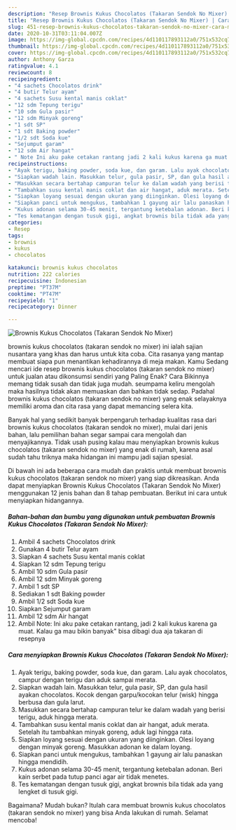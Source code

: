 ```yaml
---
description: "Resep Brownis Kukus Chocolatos (Takaran Sendok No Mixer) | Cara Mengolah Brownis Kukus Chocolatos (Takaran Sendok No Mixer) Yang Enak Dan Lezat"
title: "Resep Brownis Kukus Chocolatos (Takaran Sendok No Mixer) | Cara Mengolah Brownis Kukus Chocolatos (Takaran Sendok No Mixer) Yang Enak Dan Lezat"
slug: 451-resep-brownis-kukus-chocolatos-takaran-sendok-no-mixer-cara-mengolah-brownis-kukus-chocolatos-takaran-sendok-no-mixer-yang-enak-dan-lezat
date: 2020-10-31T03:11:04.007Z
image: https://img-global.cpcdn.com/recipes/4d110117893112a0/751x532cq70/brownis-kukus-chocolatos-takaran-sendok-no-mixer-foto-resep-utama.jpg
thumbnail: https://img-global.cpcdn.com/recipes/4d110117893112a0/751x532cq70/brownis-kukus-chocolatos-takaran-sendok-no-mixer-foto-resep-utama.jpg
cover: https://img-global.cpcdn.com/recipes/4d110117893112a0/751x532cq70/brownis-kukus-chocolatos-takaran-sendok-no-mixer-foto-resep-utama.jpg
author: Anthony Garza
ratingvalue: 4.1
reviewcount: 8
recipeingredient:
- "4 sachets Chocolatos drink"
- "4 butir Telur ayam"
- "4 sachets Susu kental manis coklat"
- "12 sdm Tepung terigu"
- "10 sdm Gula pasir"
- "12 sdm Minyak goreng"
- "1 sdt SP"
- "1 sdt Baking powder"
- "1/2 sdt Soda kue"
- "Sejumput garam"
- "12 sdm Air hangat"
- " Note Ini aku pake cetakan rantang jadi 2 kali kukus karena ga muat Kalau ga mau bikin banyak bisa dibagi dua aja takaran di resepnya"
recipeinstructions:
- "Ayak terigu, baking powder, soda kue, dan garam. Lalu ayak chocolatos, campur dengan terigu dan aduk sampai merata."
- "Siapkan wadah lain. Masukkan telur, gula pasir, SP, dan gula hasil ayakan chocolatos. Kocok dengan garpu/kocokan telur (wisk) hingga berbusa dan gula larut."
- "Masukkan secara bertahap campuran telur ke dalam wadah yang berisi terigu, aduk hingga merata."
- "Tambahkan susu kental manis coklat dan air hangat, aduk merata. Setelah itu tambahkan minyak goreng, aduk lagi hingga rata."
- "Siapkan loyang sesuai dengan ukuran yang diinginkan. Olesi loyang dengan minyak goreng. Masukkan adonan ke dalam loyang."
- "Siapkan panci untuk mengukus, tambahkan 1 gayung air lalu panaskan hingga mendidih."
- "Kukus adonan selama 30-45 menit, tergantung ketebalan adonan. Beri kain serbet pada tutup panci agar air tidak menetes."
- "Tes kematangan dengan tusuk gigi, angkat brownis bila tidak ada yang lengket di tusuk gigi."
categories:
- Resep
tags:
- brownis
- kukus
- chocolatos

katakunci: brownis kukus chocolatos 
nutrition: 222 calories
recipecuisine: Indonesian
preptime: "PT37M"
cooktime: "PT47M"
recipeyield: "1"
recipecategory: Dinner

---
```



![Brownis Kukus Chocolatos (Takaran Sendok No Mixer)](https://img-global.cpcdn.com/recipes/4d110117893112a0/751x532cq70/brownis-kukus-chocolatos-takaran-sendok-no-mixer-foto-resep-utama.jpg)


brownis kukus chocolatos (takaran sendok no mixer) ini ialah sajian nusantara yang khas dan harus untuk kita coba. Cita rasanya yang mantap membuat siapa pun menantikan kehadirannya di meja makan.
Kamu Sedang mencari ide resep brownis kukus chocolatos (takaran sendok no mixer) untuk jualan atau dikonsumsi sendiri yang Paling Enak? Cara Bikinnya memang tidak susah dan tidak juga mudah. seumpama keliru mengolah maka hasilnya tidak akan memuaskan dan bahkan tidak sedap. Padahal brownis kukus chocolatos (takaran sendok no mixer) yang enak selayaknya memiliki aroma dan cita rasa yang dapat memancing selera kita.



Banyak hal yang sedikit banyak berpengaruh terhadap kualitas rasa dari brownis kukus chocolatos (takaran sendok no mixer), mulai dari jenis bahan, lalu pemilihan bahan segar sampai cara mengolah dan menyajikannya. Tidak usah pusing kalau mau menyiapkan brownis kukus chocolatos (takaran sendok no mixer) yang enak di rumah, karena asal sudah tahu triknya maka hidangan ini mampu jadi sajian spesial.


Di bawah ini ada beberapa cara mudah dan praktis untuk membuat brownis kukus chocolatos (takaran sendok no mixer) yang siap dikreasikan. Anda dapat menyiapkan Brownis Kukus Chocolatos (Takaran Sendok No Mixer) menggunakan 12 jenis bahan dan 8 tahap pembuatan. Berikut ini cara untuk menyiapkan hidangannya.

<!--inarticleads1-->

##### Bahan-bahan dan bumbu yang digunakan untuk pembuatan Brownis Kukus Chocolatos (Takaran Sendok No Mixer):

1. Ambil 4 sachets Chocolatos drink
1. Gunakan 4 butir Telur ayam
1. Siapkan 4 sachets Susu kental manis coklat
1. Siapkan 12 sdm Tepung terigu
1. Ambil 10 sdm Gula pasir
1. Ambil 12 sdm Minyak goreng
1. Ambil 1 sdt SP
1. Sediakan 1 sdt Baking powder
1. Ambil 1/2 sdt Soda kue
1. Siapkan Sejumput garam
1. Ambil 12 sdm Air hangat
1. Ambil  Note: Ini aku pake cetakan rantang, jadi 2 kali kukus karena ga muat. Kalau ga mau bikin banyak&#34; bisa dibagi dua aja takaran di resepnya




<!--inarticleads2-->

##### Cara menyiapkan Brownis Kukus Chocolatos (Takaran Sendok No Mixer):

1. Ayak terigu, baking powder, soda kue, dan garam. Lalu ayak chocolatos, campur dengan terigu dan aduk sampai merata.
1. Siapkan wadah lain. Masukkan telur, gula pasir, SP, dan gula hasil ayakan chocolatos. Kocok dengan garpu/kocokan telur (wisk) hingga berbusa dan gula larut.
1. Masukkan secara bertahap campuran telur ke dalam wadah yang berisi terigu, aduk hingga merata.
1. Tambahkan susu kental manis coklat dan air hangat, aduk merata. Setelah itu tambahkan minyak goreng, aduk lagi hingga rata.
1. Siapkan loyang sesuai dengan ukuran yang diinginkan. Olesi loyang dengan minyak goreng. Masukkan adonan ke dalam loyang.
1. Siapkan panci untuk mengukus, tambahkan 1 gayung air lalu panaskan hingga mendidih.
1. Kukus adonan selama 30-45 menit, tergantung ketebalan adonan. Beri kain serbet pada tutup panci agar air tidak menetes.
1. Tes kematangan dengan tusuk gigi, angkat brownis bila tidak ada yang lengket di tusuk gigi.




Bagaimana? Mudah bukan? Itulah cara membuat brownis kukus chocolatos (takaran sendok no mixer) yang bisa Anda lakukan di rumah. Selamat mencoba!
